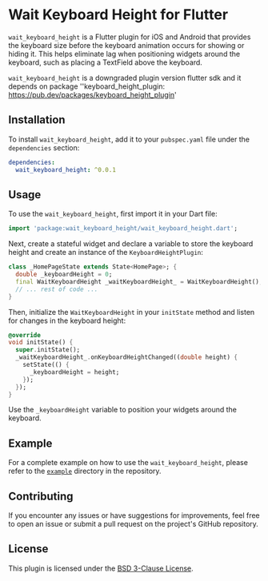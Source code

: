 # Wait Keyboard Height for Flutter

`wait_keyboard_height` is a Flutter plugin for iOS and Android that provides the keyboard size before the keyboard animation occurs for showing or hiding it. This helps eliminate lag when positioning widgets around the keyboard, such as placing a TextField above the keyboard.

`wait_keyboard_height` is a downgraded plugin version flutter sdk and it depends on package ''keyboard_height_plugin: https://pub.dev/packages/keyboard_height_plugin'

## Installation

To install `wait_keyboard_height`, add it to your `pubspec.yaml` file under the `dependencies` section:

```yaml
dependencies:
  wait_keyboard_height: ^0.0.1
```

## Usage

To use the `wait_keyboard_height`, first import it in your Dart file:

```dart
import 'package:wait_keyboard_height/wait_keyboard_height.dart';
```

Next, create a stateful widget and declare a variable to store the keyboard height and create an instance of the `KeyboardHeightPlugin`:

```dart
class _HomePageState extends State<HomePage>; {
  double _keyboardHeight = 0;
  final WaitKeyboardHeight _waitKeyboardHeight_ = WaitKeyboardHeight();
  // ... rest of code ...
}
```

Then, initialize the `WaitKeyboardHeight` in your `initState` method and listen for changes in the keyboard height:

```dart
@override
void initState() {
  super.initState();
  _waitKeyboardHeight_.onKeyboardHeightChanged((double height) {
    setState(() {
      _keyboardHeight = height;
    });
  });
}
```

Use the `_keyboardHeight` variable to position your widgets around the keyboard. 

## Example

For a complete example on how to use the `wait_keyboard_height`, please refer to the [`example`](example) directory in the repository.

## Contributing

If you encounter any issues or have suggestions for improvements, feel free to open an issue or submit a pull request on the project's GitHub repository.

## License

This plugin is licensed under the [BSD 3-Clause License](LICENSE).
